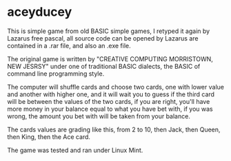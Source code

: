 # aceyducey
This is simple game from old BASIC simple games,
I retyped it again by Lazarus free pascal, all source code can be opened by
Lazarus are contained in a .rar file, and also an .exe file.

The original game is written by "CREATIVE COMPUTING MORRISTOWN, NEW JESRSY" under one of traditional BASIC dialects, the BASIC of command line programming style.
 
The computer will shuffle cards and choose two cards, one with lower value and another with higher one, and it will wait you to guess if the third card will be between the values of the two cards, if you are right, you'll have more money in your balance equal to what you have bet with, if you was wrong, the amount you bet with will be taken from your balance.
 
The cards values are grading like this, from 2 to 10, then Jack, then Queen, then King, then the Ace card.    

The game was tested and ran under Linux Mint.
